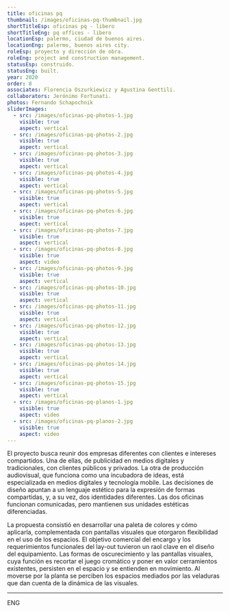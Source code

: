 ```yaml
---
title: oficinas pq
thumbnail: /images/oficinas-pq-thumbnail.jpg
shortTitleEsp: oficinas pq - libero
shortTitleEng: pq offices - libero
locationEsp: palermo, ciudad de buenos aires.
locationEng: palermo, buenos aires city.
roleEsp: proyecto y dirección de obra.
roleEng: project and construction management.
statusEsp: construido.
statusEng: built.
year: 2020
order: 8
associates: Florencia Oszurkiewicz y Agustina Genttili.
collaborators: Jerónimo Fortunati.
photos: Fernando Schapochnik
sliderImages:
  - src: /images/oficinas-pq-photos-1.jpg
    visible: true
    aspect: vertical
  - src: /images/oficinas-pq-photos-2.jpg
    visible: true
    aspect: vertical
  - src: /images/oficinas-pq-photos-3.jpg
    visible: true
    aspect: vertical
  - src: /images/oficinas-pq-photos-4.jpg
    visible: true
    aspect: vertical
  - src: /images/oficinas-pq-photos-5.jpg
    visible: true
    aspect: vertical
  - src: /images/oficinas-pq-photos-6.jpg
    visible: true
    aspect: vertical
  - src: /images/oficinas-pq-photos-7.jpg
    visible: true
    aspect: vertical
  - src: /images/oficinas-pq-photos-8.jpg
    visible: true
    aspect: video
  - src: /images/oficinas-pq-photos-9.jpg
    visible: true
    aspect: vertical
  - src: /images/oficinas-pq-photos-10.jpg
    visible: true
    aspect: vertical
  - src: /images/oficinas-pq-photos-11.jpg
    visible: true
    aspect: vertical
  - src: /images/oficinas-pq-photos-12.jpg
    visible: true
    aspect: vertical
  - src: /images/oficinas-pq-photos-13.jpg
    visible: true
    aspect: vertical
  - src: /images/oficinas-pq-photos-14.jpg
    visible: true
    aspect: vertical
  - src: /images/oficinas-pq-photos-15.jpg
    visible: true
    aspect: vertical
  - src: /images/oficinas-pq-planos-1.jpg
    visible: true
    aspect: video
  - src: /images/oficinas-pq-planos-2.jpg
    visible: true
    aspect: video
---
```


El proyecto busca reunir dos empresas diferentes con clientes e intereses compartidos. Una de ellas, de publicidad en medios digitales y tradicionales, con clientes públicos y privados. La otra de producción audiovisual, que funciona como una incubadora de ideas, está especializada en medios digitales y tecnología mobile. Las decisiones de diseño apuntan a un lenguaje estético para la expresión de formas compartidas, y, a su vez, dos identidades diferentes. Las dos oficinas funcionan comunicadas, pero mantienen sus unidades estéticas diferenciadas. 

La propuesta consistió en desarrollar una paleta de colores y cómo aplicarla, complementada con pantallas visuales que otorgaron flexibilidad en el uso de los espacios. El objetivo comercial del encargo y los requerimientos funcionales del lay-out tuvieron un raol clave en el diseño del equipamiento. Las formas de oscurecimiento y las pantallas visuales, cuya función es recortar el juego cromático y poner en valor cerramientos existentes, persisten en el espacio y se entienden en movimiento. Al moverse por la planta se perciben los espacios mediados por las veladuras que dan cuenta de la dinámica de las visuales. 

----

ENG